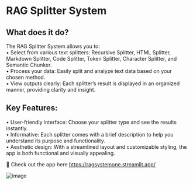 # RAG Splitter System

## What does it do?

The RAG Splitter System allows you to:\
•	Select from various text splitters: Recursive Splitter, HTML Splitter, Markdown Splitter, Code Splitter, Token Splitter, Character Splitter, and Semantic Chunker.\
•	Process your data: Easily split and analyze text data based on your chosen method.\
•	View outputs clearly: Each splitter’s result is displayed in an organized manner, providing clarity and insight.

## Key Features:

•	User-friendly interface: Choose your splitter type and see the results instantly.\
•	Informative: Each splitter comes with a brief description to help you understand its purpose and functionality.\
•	Aesthetic design: With a streamlined layout and customizable styling, the app is both functional and visually appealing.

🔗 Check out the app here
https://ragsystemone.streamlit.app/



![image](https://github.com/user-attachments/assets/a7f7ebaa-c13c-4c88-96bc-26db49c31bad)
